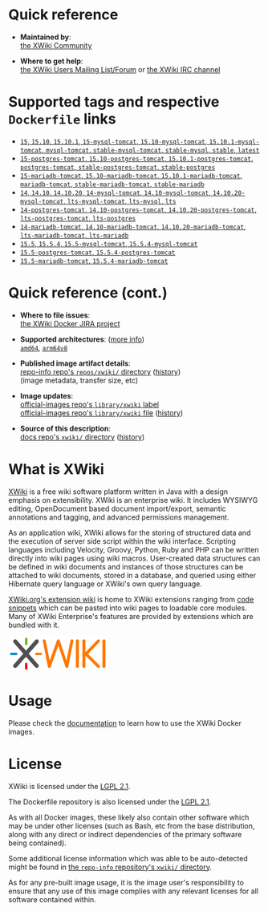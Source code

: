 <!--

********************************************************************************

WARNING:

    DO NOT EDIT "xwiki/README.md"

    IT IS AUTO-GENERATED

    (from the other files in "xwiki/" combined with a set of templates)

********************************************************************************

-->

# Quick reference

-	**Maintained by**:  
	[the XWiki Community](https://github.com/xwiki-contrib/docker-xwiki)

-	**Where to get help**:  
	[the XWiki Users Mailing List/Forum](http://dev.xwiki.org/xwiki/bin/view/Community/MailingLists) or [the XWiki IRC channel](http://dev.xwiki.org/xwiki/bin/view/Community/IRC)

# Supported tags and respective `Dockerfile` links

-	[`15`, `15.10`, `15.10.1`, `15-mysql-tomcat`, `15.10-mysql-tomcat`, `15.10.1-mysql-tomcat`, `mysql-tomcat`, `stable-mysql-tomcat`, `stable-mysql`, `stable`, `latest`](https://github.com/xwiki-contrib/docker-xwiki/blob/9fb3640d614f7b29d39093ef9645201dff8e57ca/15/mysql-tomcat/Dockerfile)
-	[`15-postgres-tomcat`, `15.10-postgres-tomcat`, `15.10.1-postgres-tomcat`, `postgres-tomcat`, `stable-postgres-tomcat`, `stable-postgres`](https://github.com/xwiki-contrib/docker-xwiki/blob/9fb3640d614f7b29d39093ef9645201dff8e57ca/15/postgres-tomcat/Dockerfile)
-	[`15-mariadb-tomcat`, `15.10-mariadb-tomcat`, `15.10.1-mariadb-tomcat`, `mariadb-tomcat`, `stable-mariadb-tomcat`, `stable-mariadb`](https://github.com/xwiki-contrib/docker-xwiki/blob/9fb3640d614f7b29d39093ef9645201dff8e57ca/15/mariadb-tomcat/Dockerfile)
-	[`14`, `14.10`, `14.10.20`, `14-mysql-tomcat`, `14.10-mysql-tomcat`, `14.10.20-mysql-tomcat`, `lts-mysql-tomcat`, `lts-mysql`, `lts`](https://github.com/xwiki-contrib/docker-xwiki/blob/c0c657c87f969d33cec32d9884b64a93f9352b50/14/mysql-tomcat/Dockerfile)
-	[`14-postgres-tomcat`, `14.10-postgres-tomcat`, `14.10.20-postgres-tomcat`, `lts-postgres-tomcat`, `lts-postgres`](https://github.com/xwiki-contrib/docker-xwiki/blob/c0c657c87f969d33cec32d9884b64a93f9352b50/14/postgres-tomcat/Dockerfile)
-	[`14-mariadb-tomcat`, `14.10-mariadb-tomcat`, `14.10.20-mariadb-tomcat`, `lts-mariadb-tomcat`, `lts-mariadb`](https://github.com/xwiki-contrib/docker-xwiki/blob/c0c657c87f969d33cec32d9884b64a93f9352b50/14/mariadb-tomcat/Dockerfile)
-	[`15.5`, `15.5.4`, `15.5-mysql-tomcat`, `15.5.4-mysql-tomcat`](https://github.com/xwiki-contrib/docker-xwiki/blob/75fbc887160154a51b62ed5c1053d0a210fc8c22/15.5/mysql-tomcat/Dockerfile)
-	[`15.5-postgres-tomcat`, `15.5.4-postgres-tomcat`](https://github.com/xwiki-contrib/docker-xwiki/blob/75fbc887160154a51b62ed5c1053d0a210fc8c22/15.5/postgres-tomcat/Dockerfile)
-	[`15.5-mariadb-tomcat`, `15.5.4-mariadb-tomcat`](https://github.com/xwiki-contrib/docker-xwiki/blob/75fbc887160154a51b62ed5c1053d0a210fc8c22/15.5/mariadb-tomcat/Dockerfile)

# Quick reference (cont.)

-	**Where to file issues**:  
	[the XWiki Docker JIRA project](http://jira.xwiki.org/browse/XDOCKER)

-	**Supported architectures**: ([more info](https://github.com/docker-library/official-images#architectures-other-than-amd64))  
	[`amd64`](https://hub.docker.com/r/amd64/xwiki/), [`arm64v8`](https://hub.docker.com/r/arm64v8/xwiki/)

-	**Published image artifact details**:  
	[repo-info repo's `repos/xwiki/` directory](https://github.com/docker-library/repo-info/blob/master/repos/xwiki) ([history](https://github.com/docker-library/repo-info/commits/master/repos/xwiki))  
	(image metadata, transfer size, etc)

-	**Image updates**:  
	[official-images repo's `library/xwiki` label](https://github.com/docker-library/official-images/issues?q=label%3Alibrary%2Fxwiki)  
	[official-images repo's `library/xwiki` file](https://github.com/docker-library/official-images/blob/master/library/xwiki) ([history](https://github.com/docker-library/official-images/commits/master/library/xwiki))

-	**Source of this description**:  
	[docs repo's `xwiki/` directory](https://github.com/docker-library/docs/tree/master/xwiki) ([history](https://github.com/docker-library/docs/commits/master/xwiki))

# What is XWiki

[XWiki](http://xwiki.org) is a free wiki software platform written in Java with a design emphasis on extensibility. XWiki is an enterprise wiki. It includes WYSIWYG editing, OpenDocument based document import/export, semantic annotations and tagging, and advanced permissions management.

As an application wiki, XWiki allows for the storing of structured data and the execution of server side script within the wiki interface. Scripting languages including Velocity, Groovy, Python, Ruby and PHP can be written directly into wiki pages using wiki macros. User-created data structures can be defined in wiki documents and instances of those structures can be attached to wiki documents, stored in a database, and queried using either Hibernate query language or XWiki's own query language.

[XWiki.org's extension wiki](http://extensions.xwiki.org) is home to XWiki extensions ranging from [code snippets](http://snippets.xwiki.org) which can be pasted into wiki pages to loadable core modules. Many of XWiki Enterprise's features are provided by extensions which are bundled with it.

![logo](https://raw.githubusercontent.com/docker-library/docs/6fb07a8dacbad5cc548b87e4c267823a4aa98660/xwiki/logo.png)

# Usage

Please check the [documentation](https://github.com/xwiki-contrib/docker-xwiki/blob/master/README.md) to learn how to use the XWiki Docker images.

# License

XWiki is licensed under the [LGPL 2.1](https://github.com/xwiki-contrib/docker-xwiki/blob/master/LICENSE).

The Dockerfile repository is also licensed under the [LGPL 2.1](https://github.com/xwiki-contrib/docker-xwiki/blob/master/LICENSE).

As with all Docker images, these likely also contain other software which may be under other licenses (such as Bash, etc from the base distribution, along with any direct or indirect dependencies of the primary software being contained).

Some additional license information which was able to be auto-detected might be found in [the `repo-info` repository's `xwiki/` directory](https://github.com/docker-library/repo-info/tree/master/repos/xwiki).

As for any pre-built image usage, it is the image user's responsibility to ensure that any use of this image complies with any relevant licenses for all software contained within.
